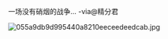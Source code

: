 
一场没有硝烟的战争... -via@精分君

![055a9db9d995440a8210eeceedeedcab.jpg](https://wxlzmt.github.io/cdn1/ext/qw/groups/30086/055a9db9d995440a8210eeceedeedcab.jpg)
